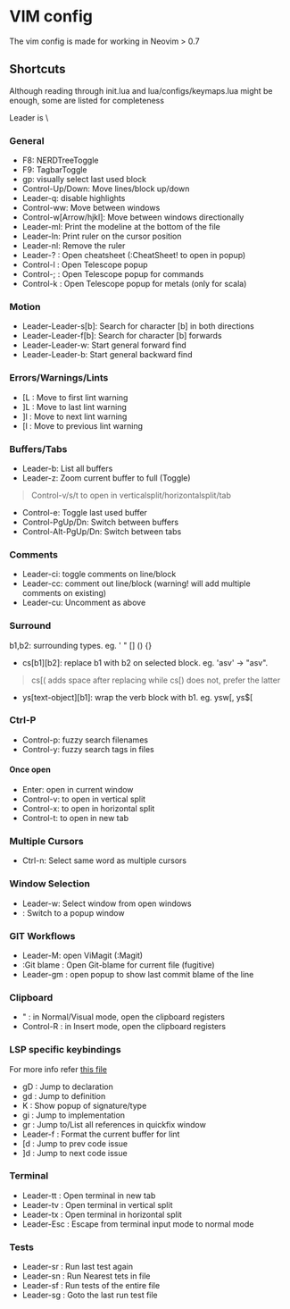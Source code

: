 # VIM config

The vim config is made for working in Neovim > 0.7

## Shortcuts
Although reading through init.lua and lua/configs/keymaps.lua might be enough, some are listed for completeness

Leader is \

### General
* F8: NERDTreeToggle
* F9: TagbarToggle
* gp: visually select last used block
* Control-Up/Down: Move lines/block up/down
* Leader-q: disable highlights
* Control-ww: Move between windows
* Control-w[Arrow/hjkl]: Move between windows directionally
* Leader-ml: Print the modeline at the bottom of the file
* Leader-ln: Print ruler on the cursor position
* Leader-nl: Remove the ruler
* Leader-? : Open cheatsheet (:CheatSheet! to open in popup)
* Control-l : Open Telescope popup
* Control-; : Open Telescope popup for commands
* Control-k : Open Telescope popup for metals (only for scala)

### Motion
* Leader-Leader-s[b]: Search for character [b] in both directions
* Leader-Leader-f[b]: Search for character [b] forwards
* Leader-Leader-w: Start general forward find
* Leader-Leader-b: Start general backward find

### Errors/Warnings/Lints
* [L : Move to first lint warning
* ]L : Move to last lint warning
* ]l : Move to next lint warning
* [l : Move to previous lint warning

### Buffers/Tabs
* Leader-b: List all buffers
* Leader-z: Zoom current buffer to full (Toggle)

> Control-v/s/t to open in verticalsplit/horizontalsplit/tab

* Control-e: Toggle last used buffer
* Control-PgUp/Dn: Switch between buffers
* Control-Alt-PgUp/Dn: Switch between tabs

### Comments
* Leader-ci: toggle comments on line/block
* Leader-cc: comment out line/block (warning! will add multiple comments on existing)
* Leader-cu: Uncomment as above

### Surround
b1,b2: surrounding types. eg. ' " [] () {}
* cs[b1][b2]: replace b1 with b2 on selected block. eg. 'asv' -> "asv".

> cs[( adds space after replacing while cs[) does not, prefer the latter

* ys[text-object][b1]: wrap the verb block with b1. eg. ysw[, ys$[

### Ctrl-P
* Control-p: fuzzy search filenames
* Control-y: fuzzy search tags in files

#### Once open
* Enter: open in current window
* Control-v: to open in vertical split
* Control-x: to open in horizontal split
* Control-t: to open in new tab

### Multiple Cursors
* Ctrl-n: Select same word as multiple cursors


### Window Selection
* Leader-w: Select window from open windows
* <Control-W><Space> : Switch to a popup window

### GIT Workflows

* Leader-M: open ViMagit (:Magit)
* :Git blame : Open Git-blame for current file (fugitive)
* Leader-gm : open popup to show last commit blame of the line

### Clipboard
* " : in Normal/Visual mode, open the clipboard registers
* Control-R : in Insert mode, open the clipboard registers

### LSP specific keybindings

For more info refer [this file](lua/configs/lsp.lua)

* gD : Jump to declaration
* gd : Jump to definition
* K : Show popup of signature/type
* gi : Jump to implementation
* gr : Jump to/List all references in quickfix window
* Leader-f : Format the current buffer for lint
* [d : Jump to prev code issue
* ]d : Jump to next code issue

### Terminal
* Leader-tt : Open terminal in new tab
* Leader-tv : Open terminal in vertical split
* Leader-tx : Open terminal in horizontal split
* Leader-Esc : Escape from terminal input mode to normal mode

### Tests
* Leader-sr : Run last test again
* Leader-sn : Run Nearest tets in file
* Leader-sf : Run tests of the entire file
* Leader-sg : Goto the last run test file
